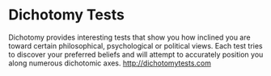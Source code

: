 # Dichotomy Tests
Dichotomy provides interesting tests that show you how inclined you are toward certain philosophical, psychological or political views. Each test tries to discover your preferred beliefs and will attempt to accurately position you along numerous dichotomic axes.
<http://dichotomytests.com>
